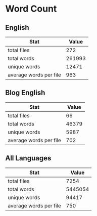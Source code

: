 # Word Count

## English

Stat | Value
---- | -----
total files | 272
total words | 261993
unique words | 12471
average words per file | 963

## Blog English

Stat | Value
---- | -----
total files | 66
total words | 46379
unique words | 5987
average words per file | 702

## All Languages

Stat | Value
---- | -----
total files | 7254
total words | 5445054
unique words | 94417
average words per file | 750
